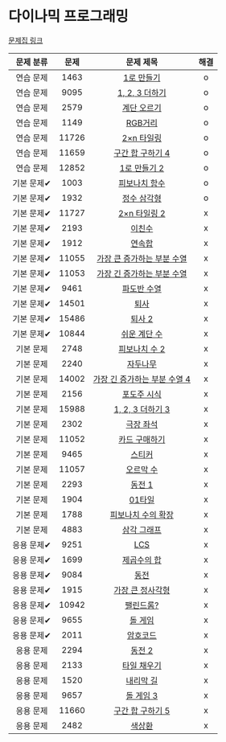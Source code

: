 # 다이나믹 프로그래밍

[문제집 링크](https://www.acmicpc.net/workbook/view/7319)

| 문제 분류 | 문제 | 문제 제목 | 해결 |
| :--: | :--: | :--: | :--: |
| 연습 문제 | 1463 | [1로 만들기](https://www.acmicpc.net/problem/1463) | o |
| 연습 문제 | 9095 | [1, 2, 3 더하기](https://www.acmicpc.net/problem/9095) | o |
| 연습 문제 | 2579 | [계단 오르기](https://www.acmicpc.net/problem/2579) | o |
| 연습 문제 | 1149 | [RGB거리](https://www.acmicpc.net/problem/1149) | o |
| 연습 문제 | 11726 | [2×n 타일링](https://www.acmicpc.net/problem/11726) | o |
| 연습 문제 | 11659 | [구간 합 구하기 4](https://www.acmicpc.net/problem/11659) | o |
| 연습 문제 | 12852 | [1로 만들기 2](https://www.acmicpc.net/problem/12852) | o |
| 기본 문제✔ | 1003 | [피보나치 함수](https://www.acmicpc.net/problem/1003) | o |
| 기본 문제✔ | 1932 | [정수 삼각형](https://www.acmicpc.net/problem/1932) | o |
| 기본 문제✔ | 11727 | [2×n 타일링 2](https://www.acmicpc.net/problem/11727) | x |
| 기본 문제✔ | 2193 | [이친수](https://www.acmicpc.net/problem/2193) | x |
| 기본 문제✔ | 1912 | [연속합](https://www.acmicpc.net/problem/1912) | x |
| 기본 문제✔ | 11055 | [가장 큰 증가하는 부분 수열](https://www.acmicpc.net/problem/11055) | x |
| 기본 문제✔ | 11053 | [가장 긴 증가하는 부분 수열](https://www.acmicpc.net/problem/11053) | x |
| 기본 문제✔ | 9461 | [파도반 수열](https://www.acmicpc.net/problem/9461) | x |
| 기본 문제✔ | 14501 | [퇴사](https://www.acmicpc.net/problem/14501) | x |
| 기본 문제✔ | 15486 | [퇴사 2](https://www.acmicpc.net/problem/15486) | x |
| 기본 문제✔ | 10844 | [쉬운 계단 수](https://www.acmicpc.net/problem/10844) | x |
| 기본 문제 | 2748 | [피보나치 수 2](https://www.acmicpc.net/problem/2748) | x |
| 기본 문제 | 2240 | [자두나무](https://www.acmicpc.net/problem/2240) | x |
| 기본 문제 | 14002 | [가장 긴 증가하는 부분 수열 4](https://www.acmicpc.net/problem/14002) | x |
| 기본 문제 | 2156 | [포도주 시식](https://www.acmicpc.net/problem/2156) | x |
| 기본 문제 | 15988 | [1, 2, 3 더하기 3](https://www.acmicpc.net/problem/15988) | x |
| 기본 문제 | 2302 | [극장 좌석](https://www.acmicpc.net/problem/2302) | x |
| 기본 문제 | 11052 | [카드 구매하기](https://www.acmicpc.net/problem/11052) | x |
| 기본 문제 | 9465 | [스티커](https://www.acmicpc.net/problem/9465) | x |
| 기본 문제 | 11057 | [오르막 수](https://www.acmicpc.net/problem/11057) | x |
| 기본 문제 | 2293 | [동전 1](https://www.acmicpc.net/problem/2293) | x |
| 기본 문제 | 1904 | [01타일](https://www.acmicpc.net/problem/1904) | x |
| 기본 문제 | 1788 | [피보나치 수의 확장](https://www.acmicpc.net/problem/1788) | x |
| 기본 문제 | 4883 | [삼각 그래프](https://www.acmicpc.net/problem/4883) | x |
| 응용 문제✔ | 9251 | [LCS](https://www.acmicpc.net/problem/9251) | x |
| 응용 문제✔ | 1699 | [제곱수의 합](https://www.acmicpc.net/problem/1699) | x |
| 응용 문제✔ | 9084 | [동전](https://www.acmicpc.net/problem/9084) | x |
| 응용 문제✔ | 1915 | [가장 큰 정사각형](https://www.acmicpc.net/problem/1915) | x |
| 응용 문제✔ | 10942 | [팰린드롬?](https://www.acmicpc.net/problem/10942) | x |
| 응용 문제✔ | 9655 | [돌 게임](https://www.acmicpc.net/problem/9655) | x |
| 응용 문제✔ | 2011 | [암호코드](https://www.acmicpc.net/problem/2011) | x |
| 응용 문제 | 2294 | [동전 2](https://www.acmicpc.net/problem/2294) | x |
| 응용 문제 | 2133 | [타일 채우기](https://www.acmicpc.net/problem/2133) | x |
| 응용 문제 | 1520 | [내리막 길](https://www.acmicpc.net/problem/1520) | x |
| 응용 문제 | 9657 | [돌 게임 3](https://www.acmicpc.net/problem/9657) | x |
| 응용 문제 | 11660 | [구간 합 구하기 5](https://www.acmicpc.net/problem/11660) | x |
| 응용 문제 | 2482 | [색상환](https://www.acmicpc.net/problem/2482) | x |
